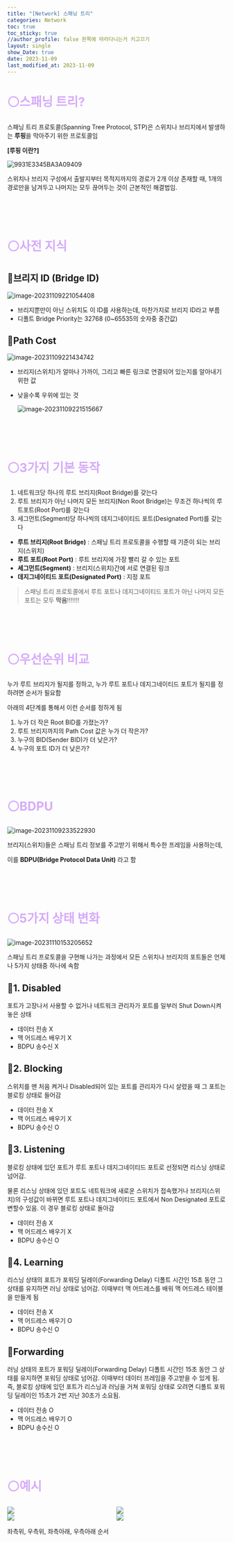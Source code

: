 ```yaml
---
title: "[Network] 스패닝 트리"
categories: Network
toc: true
toc_sticky: true
//author_profile: false 왼쪽에 따라다니는거 키고끄기
layout: single
show_Date: true
date: 2023-11-09
last_modified_at: 2023-11-09
---
```


# <span style="color: #D6ABFA;">⚪스패닝 트리?</span>

스패닝 트리 프로토콜(Spanning Tree Protocol, STP)은 스위치나 브리지에서 발생하는 **루핑**을 막아주기 위한 프로토콜임

**[루핑 이란?]**

![9931E3345BA3A09409](./../../assets/images/2023-11-09-SpanningTree/9931E3345BA3A09409.png)

스위치나 브리지 구성에서 출발지부터 목적지까지의 경로가 2개 이상 존재할 때, 1개의 경로만을 남겨두고 나머지는 모두 끊어두는 것이 근본적인 해결법임. 

<br>

<br>

<br>

# <span style="color: #D6ABFA;">⚪사전 지식</span>

## 🔹브리지 ID (Bridge ID)

![image-20231109221054408](./../../assets/images/2023-11-09-SpanningTree/image-20231109221054408.png)

- 브리지뿐만이 아닌 스위치도 이 ID를 사용하는데, 마찬가지로 브리지 ID라고 부름
- 디폴트 Bridge Priority는 32768 (0~65535의 숫자중 중간값)

## 🔹Path Cost

![image-20231109221434742](./../../assets/images/2023-11-09-SpanningTree/image-20231109221434742.png)

- 브리지(스위치)가 얼마나 가까이, 그리고 빠른 링크로 연결되어 있는지를 알아내기 위한 값

- 낮을수록 우위에 있는 것

  ![image-20231109221515667](./../../assets/images/2023-11-09-SpanningTree/image-20231109221515667.png)

<br>

<br>

<br>

# <span style="color: #D6ABFA;">⚪3가지 기본 동작</span>

1. 네트워크당 하나의 루트 브리지(Root Bridge)를 갖는다
2. 루트 브리지가 아닌 나머지 모든 브리지(Non Root Bridge)는 무조건 하나씩의 루트포트(Root Port)를 갖는다
3. 세그먼트(Segment)당 하나씩의 데지그네이티드 포트(Designated Port)를 갖는다

- **루트 브리지(Root Bridge)** : 스패닝 트리 프로토콜을 수행할 때 기준이 되는 브리지(스위치)
- **루트 포트(Root Port)** : 루트 브리지에 가장 빨리 갈 수 있는 포트
- **세그먼트(Segment)** : 브리지(스위치)간에 서로 연결된 링크
- **데지그네이티드 포트(Designated Port)** : 지정 포트

> 스패닝 트리 프로토콜에서 루트 포트나 데지그네이티드 포트가 아닌 나머지 모든 포트는 모두 **막음**!!!!!!!

<br>

<br>

<br>

# <span style="color: #D6ABFA;">⚪우선순위 비교</span>

누가 루트 브리지가 될지를 정하고, 누가 루트 포트나 데지그네이티드 포트가 될지를 정하려면 순서가 필요함

아래의 4단계를 통해서 이런 순서를 정하게 됨

1. 누가 더 작은 Root BID를 가졌는가?
2. 루트 브리지까지의 Path Cost 값은 누가 더 작은가?
3. 누구의 BID(Sender BID)가 더 낮은가?
4. 누구의 포트 ID가 더 낮은가?

<br>

<br>

<br>

# <span style="color: #D6ABFA;">⚪BDPU</span>

![image-20231109233522930](./../../assets/images/2023-11-09-SpanningTree/image-20231109233522930.png)

브리지(스위치)들은 스패닝 트리 정보를 주고받기 위해서 특수한 프레임을 사용하는데,

이를 **BDPU(Bridge Protocol Data Unit)** 라고 함

<br>

<br>

<br>

# <span style="color: #D6ABFA;">⚪5가지 상태 변화</span>

![image-20231110153205652](./../../assets/images/2023-11-09-SpanningTree/image-20231110153205652.png)

스패닝 트리 프로토콜을 구현해 나가는 과정에서 모든 스위치나 브리지의 포트들은 언제나 5가지 상태중 하나에 속함

## 🔹1. Disabled

포트가 고장나서 사용할 수 없거나 네트워크 관리자가 포트를 일부러 Shut Down시켜 놓은 상태

- 데이터 전송 X
- 맥 어드레스 배우기 X
- BDPU 송수신 X  

## 🔹2. Blocking

스위치를 맨 처음 켜거나 Disabled되어 있는 포트를 관리자가 다시 살렸을 때 그 포트는 블로킹 상태로 들어감

- 데이터 전송 X
- 맥 어드레스 배우기 X
- BDPU 송수신 O

## 🔹3. Listening

블로킹 상태에 있던 포트가 루트 포트나 데지그네이티드 포트로 선정되면 리스닝 상태로 넘어감. 

물론 리스닝 상태에 있던 포트도 네트워크에 새로운 스위치가 접속했거나 브리지(스위치)의 구성값이 바뀌면 루트 포트나 데지그네이티드 포트에서 Non Designated 포트로 변할수 있음. 이 경우 블로킹 상태로 돌아감

- 데이터 전송 X
- 맥 어드레스 배우기 X
- BDPU 송수신 O

## 🔹4. Learning

리스닝 상태의 포트가 포워딩 딜레이(Forwarding Delay) 디폴트 시간인 15초 동안 그 상태를 유지하면 러닝 상태로 넘어감. 이때부터 맥 어드레스를 배워 맥 어드레스 테이블을 만들게 됨

- 데이터 전송 X
- 맥 어드레스 배우기 O
- BDPU 송수신 O

## 🔹Forwarding

러닝 상태의 포트가 포워딩 딜레이(Forwarding Delay) 디폴트 시간인 15초 동안 그 상태를 유지하면 포워딩 상태로 넘어감. 이때부터 데이터 프레임을 주고받을 수 있게 됨. 즉, 블로킹 상태에 있던 포트가 리스닝과 러닝을 거쳐 포워딩 상태로 오려면 디폴트 포워딩 딜레이인 15초가 2번 지난 30초가 소요됨.

- 데이터 전송 O
- 맥 어드레스 배우기 O
- BDPU 송수신 O

<br>

<br>

<br>

# <span style="color: #D6ABFA;">⚪예시</span>

<div style="display: flex; justify-content: center;">
  <div style="width: 50%; flex-shrink: 0;">
    <img src="./../../assets/images/2023-11-09-SpanningTree/image-20231110161418332.png" style="max-width: 100%; height: auto; display: block;" >
  </div>
  <div style="width: 50%; flex-shrink: 0;">
    <img src="./../../assets/images/2023-11-09-SpanningTree/image-20231110161500226.png" style="max-width: 100%; height: auto; display: block;" >
  </div>
</div>

<div style="display: flex; justify-content: center;">
  <div style="width: 50%; flex-shrink: 0;">
    <img src="./../../assets/images/2023-11-09-SpanningTree/image-20231110161532969.png" style="max-width: 100%; height: auto; display: block;" >
  </div>
  <div style="width: 50%; flex-shrink: 0;">
    <img src="./../../assets/images/2023-11-09-SpanningTree/image-20231110161612452.png" style="max-width: 100%; height: auto; display: block;" >
  </div>
</div>

좌측위, 우측위, 좌측아래, 우측아래 순서
